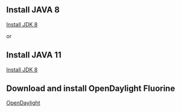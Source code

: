 ## Install JAVA 8
[Install JDK 8](odl/java08.md)

or

## Install JAVA 11
[Install JDK 8](odl/java11.md)

## Download and install OpenDaylight Fluorine
[OpenDaylight](odl/odl.md)
